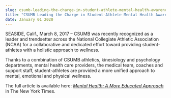 ```yaml
---
slug: csumb-leading-the-charge-in-student-athlete-mental-health-awareness
title: "CSUMB Leading the Charge in Student-Athlete Mental Health Awareness"
date: January 01 2020
---
```


<p>SEASIDE, Calif., March 8, 2017 – CSUMB was recently recognized as a leader and trendsetter across the National Collegiate Athletic Association (NCAA) for a collaborative and dedicated effort toward providing student-athletes with a holistic approach to wellness. </p><p>Thanks to a combination of CSUMB athletics, kinesiology and psychology departments, mental health care providers, the medical team, coaches and support staff, student&#45;athletes are provided a more unified approach to mental, emotional and physical wellness.
</p><p>The full article is available here: <a href="http://paidpost.nytimes.com/ncaa/for&#45;student&#45;athletes&#45;mental&#45;health.html"><em>Mental Health: A More Educated Approach</em></a> in The New York Times.
</p>
